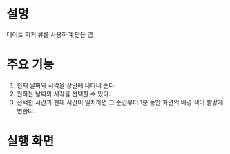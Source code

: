 # 설명
데이트 피커 뷰를 사용하여 만든 앱

# 주요 기능
1. 현재 날짜와 시각을 상단에 나타내 준다.
2. 원하는 날짜와 시각을 선택할 수 있다.
3. 선택한 시간과 현재 시간이 일치하면 그 순간부터 1분 동안 화면의 배경 색이 빨갛게 변한다.

# 실행 화면

